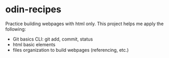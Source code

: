 # odin-recipes
Practice building webpages with html only. This project helps me apply the following:
- Git basics CLI: git add, commit, status
- html basic elements
- files organization to build webpages (referencing, etc.)